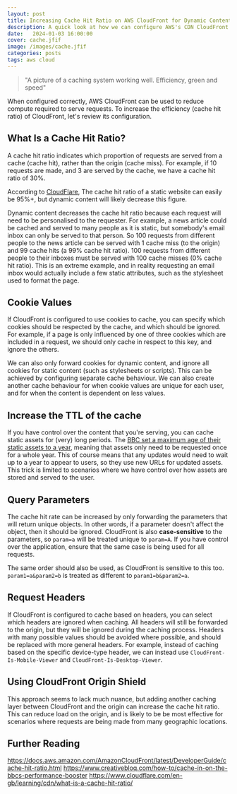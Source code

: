 ```yaml
---
layout: post
title: Increasing Cache Hit Ratio on AWS CloudFront for Dynamic Content
description: A quick look at how we can configure AWS's CDN CloudFront to increase the cache hit ratio.
date:   2024-01-03 16:00:00
cover: cache.jfif
image: /images/cache.jfif
categories: posts
tags: aws cloud
---
```


> "A picture of a caching system working well. Efficiency, green and speed"

When configured correctly, AWS CloudFront can be used to reduce compute required to serve requests. To increase the efficiency (cache hit ratio) of CloudFront, let's review its configuration.

## What Is a Cache Hit Ratio?

A cache hit ratio indicates which proportion of requests are served from a cache (cache hit), rather than the origin (cache miss). For example, if 10 requests are made, and 3 are served by the cache, we have a cache hit ratio of 30%. 

According to [CloudFlare](https://www.cloudflare.com/en-gb/learning/cdn/what-is-a-cache-hit-ratio/), The cache hit ratio of a static website can easily be 95%+, but dynamic content will likely decrease this figure.

Dynamic content decreases the cache hit ratio because each request will need to be personalised to the requester. For example, a news article could be cached and served to many people as it is static, but somebody's email inbox can only be served to that person. So 100 requests from different people to the news article can be served with 1 cache miss (to the origin) and 99 cache hits (a 99% cache hit ratio). 100 requests from different people to their inboxes must be served with 100 cache misses (0% cache hit ratio). This is an extreme example, and in reality requesting an email inbox would actually include a few static attributes, such as the stylesheet used to format the page. 

## Cookie Values

If CloudFront is configured to use cookies to cache, you can specify which cookies should be respected by the cache, and which should be ignored. For example, if a page is only influenced by one of three cookies which are included in a request, we should only cache in respect to this key, and ignore the others. 

We can also only forward cookies for dynamic content, and ignore all cookies for static content (such as stylesheets or scripts). This can be achieved by configuring separate cache behaviour. We can also create another cache behaviour for when cookie values are unique for each user, and for when the content is dependent on less values.

## Increase the TTL of the cache
If you have control over the content that you're serving, you can cache static assets for (very) long periods.
The [BBC set a maximum age of their static assets to a year](https://www.creativebloq.com/how-to/cache-in-on-the-bbcs-performance-booster#:~:text=At%20the%20BBC%20we%20send%20all%20static%20assets%20with%20a%20maximum%20age%20of%2031%2C536%2C000%20seconds%20set%20in%20the%20cache%20header.), meaning that assets only need to be requested once for a whole year. This of course means that any updates would need to wait up to a year to appear to users, so they use new URLs for updated assets. This trick is limited to scenarios where we have control over how assets are stored and served to the user. 

## Query Parameters

The cache hit rate can be increased by only forwarding the parameters that will return unique objects. In other words, if a parameter doesn't affect the object, then it should be ignored. CloudFront is also **case-sensitive** to the parameters, so `param=a` will be treated unique to `param=A`. If you have control over the application, ensure that the same case is being used for all requests. 

The same order should also be used, as CloudFront is sensitive to this too. `param1=a&param2=b` is treated as different to `param1=b&param2=a`. 


## Request Headers

If CloudFront is configured to cache based on headers, you can select which headers are ignored when caching. All headers will still be forwarded to the origin, but they will be ignored during the caching process. Headers with many possible values should be avoided where possible, and should be replaced with more general headers. For example, instead of caching based on the specific device-type header, we can instead use `CloudFront-Is-Mobile-Viewer` and `CloudFront-Is-Desktop-Viewer`.

## Using CloudFront Origin Shield

This approach seems to lack much nuance, but adding another caching layer between CloudFront and the origin can increase the cache hit ratio. This can reduce load on the origin, and is likely to be be most effective for scenarios where requests are being made from many geographic locations.

## Further Reading
https://docs.aws.amazon.com/AmazonCloudFront/latest/DeveloperGuide/cache-hit-ratio.html
https://www.creativebloq.com/how-to/cache-in-on-the-bbcs-performance-booster
https://www.cloudflare.com/en-gb/learning/cdn/what-is-a-cache-hit-ratio/
